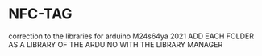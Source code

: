 # NFC-TAG
correction to the libraries for arduino M24s64ya 2021
ADD EACH FOLDER AS A LIBRARY OF THE ARDUINO WITH THE LIBRARY MANAGER
